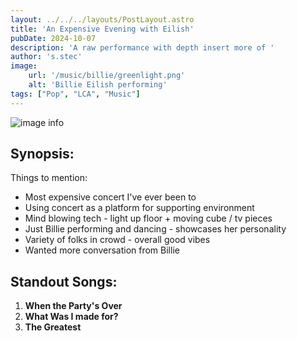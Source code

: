 ```yaml
---
layout: ../../../layouts/PostLayout.astro
title: 'An Expensive Evening with Eilish'
pubDate: 2024-10-07
description: 'A raw performance with depth insert more of '
author: 's.stec'
image:
    url: '/music/billie/greenlight.png'
    alt: 'Billie Eilish performing'
tags: ["Pop", "LCA", "Music"]
---
```

![image info](/music/billie/greenlight.png)

## Synopsis:

Things to mention: 
* Most expensive concert I've ever been to
* Using concert as a platform for supporting environment
* Mind blowing tech - light up floor + moving cube / tv pieces
* Just Billie performing and dancing - showcases her personality
* Variety of folks in crowd - overall good vibes 
* Wanted more conversation from Billie

## Standout Songs:
1. **When the Party's Over** 
2. **What Was I made for?**
3. **The Greatest**

